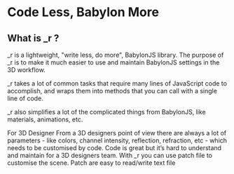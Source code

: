 # Code Less, Babylon More
## What is _r ?

_r is a lightweight, "write less, do more", BabylonJS library. The purpose of _r is to make it much easier to use and maintain BabylonJS settings in the 3D workflow.

_r takes a lot of common tasks that require many lines of JavaScript code to accomplish, and wraps them into methods that you can call with a single line of code.

_r also simplifies a lot of the complicated things from BabylonJS, like materials, animations,  etc.

For 3D Designer
From a 3D designers point of view there are always a lot of parameters - like colors, channel intensity, reflection, refraction, etc - which needs to be customised by code. Code is great but it’s hard to understand and maintain for a 3D designers team. With _r you can use patch file to customise the scene. Patch are easy to read/write text file
